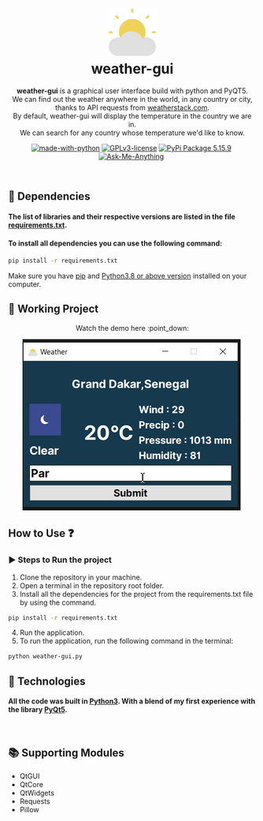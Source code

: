 <h1 align="center">
<img src="./src/weather.svg" width="100px"/><br/>
weather-gui
</h1>
<p align="center"><b>weather-gui</b> is a graphical user interface build with python and PyQT5.<br>We can find out the weather anywhere in the world, in any country or city, thanks to API requests from <a href="https://weatherstack.com/">weatherstack.com</a>.<br> By default, weather-gui will display the temperature in the country we are in.<br> We can search for any country whose temperature we'd like to know.</p>

<p align="center"><a href="https://www.python.org/" target="_blank"><img src="https://img.shields.io/badge/Made%20with-Python-yellow.svg" alt="made-with-python" /></a>&nbsp;<a href="http://perso.crans.org/besson/LICENSE.html" target="_blank"><img src="https://img.shields.io/badge/License-GPLv3-blue.svg" alt="GPLv3-license" /></a>&nbsp;<a href="https://pypi.org/project/PyQt5/" target="_blank"><img src="https://img.shields.io/badge/PyQt5-v5.15.9%20-brightgreen" alt="PyPi Package 5.15.9" /></a>&nbsp;<a href="https://github.com/ANSELME-TIC" target="_blank"><img src="https://img.shields.io/badge/Ask%20Me-Anything-1abc9c.svg" alt="Ask-Me-Anything" /></a>&nbsp;</p>

<br>

## 🔨 Dependencies
#### The list of libraries and their respective versions are listed in the file [requirements.txt](requirements.txt).
#### To install all dependencies you can use the following command:
```bash
pip install -r requirements.txt
```
Make sure you have [pip](https://pypi.org/project/pip/) and [Python3.8 or above version](https://www.python.org/) installed on your computer.

## :construction: Working Project
<p align="center"> Watch the demo here :point_down:</p>
<p align="center"><img src="./src/weather-demo.gif" alt="demo" />&nbsp;</p>

## How to Use :question:

### :arrow_forward: Steps to Run the project
1. Clone the repository in your machine.
2. Open a terminal in the repository root folder.
3. Install all the dependencies for the project from the requirements.txt file by using the command. 
```bash
pip install -r requirements.txt
```
4. Run the application.
5. To run the application, run the following command in the terminal:
```bash
python weather-gui.py
```

## 🚀 Technologies
#### All the code was built in [Python3](https://www.python.org/). With a blend of my first experience with the library [PyQt5](https://pypi.org/project/PyQt5/).

<br>

## :books: Supporting Modules
- QtGUI
- QtCore
- QtWidgets
- Requests
- Pillow
